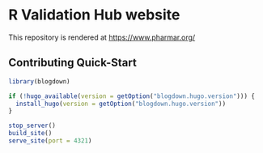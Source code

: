 # R Validation Hub website

This repository is rendered at https://www.pharmar.org/

## Contributing Quick-Start

```r
library(blogdown)

if (!hugo_available(version = getOption("blogdown.hugo.version"))) {
  install_hugo(version = getOption("blogdown.hugo.version"))
}

stop_server()
build_site()
serve_site(port = 4321)
```
